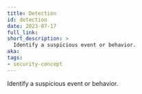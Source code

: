 ```yaml
---
title: Detection
id: detection
date: 2023-07-17
full_link: 
short_description: >
  Identify a suspicious event or behavior.
aka:
tags:
- security-concept
---
```

Identify a suspicious event or behavior.

<!--more--> 
